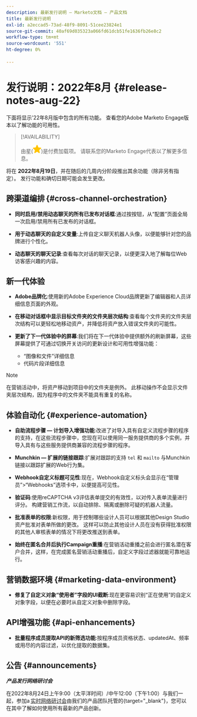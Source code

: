 ```yaml
---
description: 最新发行说明 — Marketo文档 — 产品文档
title: 最新发行说明
exl-id: a2eccad5-73ad-48f9-8091-51cee23824e1
source-git-commit: 40af69d035323a066fd61dcb51fe1636fb26e8c2
workflow-type: tm+mt
source-wordcount: '551'
ht-degree: 0%

---
```


# 发行说明：2022年8月 {#release-notes-aug-22}

下面将显示’22年8月版中包含的所有功能。 查看您的Adobe Marketo Engage版本以了解功能的可用性。

>[!AVAILABILITY]
>
>由星(![星星](assets/yellow-star.png))是付费加载项。 请联系您的Marketo Engage代表以了解更多信息。

将在 **2022年8月19日**，并在随后的几周内分阶段推出其余功能（除非另有指定）。 发行功能和确切日期可能会发生更改。

## 跨渠道编排 {#cross-channel-orchestration}

* **同时启用/禁用动态聊天的所有已发布对话框**:通过按按钮，从“配置”页面全局一次启用/禁用所有已发布的对话框。

* **用于动态聊天的自定义变量**:上传自定义聊天机器人头像，以便能够针对您的品牌进行个性化。

* **动态聊天的聊天记录**:查看每次对话的聊天记录，以便更深入地了解每位Web访客感兴趣的内容。

## 新一代体验

* **Adobe品牌化**:使用新的Adobe Experience Cloud品牌更新了编辑器和人员详细信息页面的外观。

* **在移动对话框中显示目标文件夹的文件夹层次结构**:查看每个文件夹的文件夹层次结构可以更轻松地移动资产，并降低将资产放入错误文件夹的可能性。

* **更新了下一代体验中的屏幕**:我们将在下一代体验中提供额外的刷新屏幕，这些屏幕提供了可通过切换开关访问的更新设计和可用性增强功能：

   * “图像和文件”详细信息
   * 代码片段详细信息

>[!NOTE]
>
>在营销活动中，将资产移动到项目中的文件夹是例外。 此移动操作不会显示文件夹层次结构，因为程序中的文件夹不能具有重复的名称。

## 体验自动化 {#experience-automation}

* **自助流程步骤 — 计划导入增强功能**:改进了对导入具有自定义流程步骤的程序的支持，在这些流程步骤中，您现在可以使用同一服务提供商的多个实例，并导入具有与这些服务提供商兼容的流程步骤的程序。

* **Munchkin — 扩展的链接跟踪**:扩展对跟踪的支持 `tel` 和 `mailto` 与Munchkin链接以跟踪扩展的Web行为集。

* **Webhook自定义标题可见性**:现在，Webhook自定义标头会显示在“管理员”>“Webhooks”选项卡中，以便提高可见性。

* **验证码**:使用reCAPTCHA v3评估表单提交的有效性，以对传入表单流量进行评分。 构建营销工作流，以自动排除、隔离或删除可疑的机器人流量。

* **批准表单的权限**:新权限，用于控制哪些设计人员可以根据其他Design Studio资产批准对表单所做的更改。 这样可以防止其他设计人员在没有获得批准权限的其他人审核表单的情况下将更改推送到表单。

* **始终在匿名合并后执行Campaign重播**:在营销活动重播之前会进行匿名潜在客户合并，这样，在完成匿名营销活动重播后，自定义字段过滤器就能可靠地运行。

## 营销数据环境 {#marketing-data-environment}

* **修复了自定义对象“使用者”字段的UI截断**:现在更容易识别“正在使用”的自定义对象字段，以便在必要时从自定义对象中删除字段。

## API增强功能 {#api-enhancements}

* **批量程序成员提取API的新筛选功能**:按程序成员资格状态、updatedAt、频率或用尽的内容过滤，以优化提取的数据集。

## 公告 {#announcements}

**_产品发行网络研讨会_**

在2022年8月24日上午9:00（太平洋时间）/中午12:00（下午1:00）与我们一起，参加a [实时网络研讨会](https://engage.marketo.com/2022_June_August_Release_Webinar_RegistrationPage.html)由我们的产品团队托管的{target=&quot;_blank&quot;}，您可以在其中了解如何使用所有最新的产品创新。
